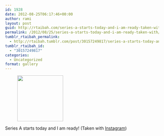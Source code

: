 ```yaml
---
id: 1928
date: 2012-08-25T06:17:46+00:00
author: rami
layout: post
guid: http://rtaibah.com/series-a-starts-today-and-i-am-ready-taken-with/
permalink: /2012/08/25/series-a-starts-today-and-i-am-ready-taken-with/
tumblr_rtaibah_permalink:
  - http://rtaibah.tumblr.com/post/30157249817/series-a-starts-today-and-i-am-ready-taken-with
tumblr_rtaibah_id:
  - "30157249817"
categories:
  - Uncategorized
format: gallery
---
```

<div id='gallery-37' class='gallery galleryid-1928 gallery-columns-3 gallery-size-thumbnail'>
  <figure class='gallery-item'> 
  
  <div class='gallery-icon landscape'>
    <a href='http://139.59.20.41/2012/08/25/series-a-starts-today-and-i-am-ready-taken-with/attachment/1929/'><img width="150" height="150" src="http://139.59.20.41/wp-content/uploads/2012/08/tumblr_m9as5mI2rA1qb4qlko1_1280-150x150.jpg" class="attachment-thumbnail size-thumbnail" alt="" srcset="http://139.59.20.41/wp-content/uploads/2012/08/tumblr_m9as5mI2rA1qb4qlko1_1280-150x150.jpg 150w, http://139.59.20.41/wp-content/uploads/2012/08/tumblr_m9as5mI2rA1qb4qlko1_1280-300x300.jpg 300w, http://139.59.20.41/wp-content/uploads/2012/08/tumblr_m9as5mI2rA1qb4qlko1_1280-100x100.jpg 100w, http://139.59.20.41/wp-content/uploads/2012/08/tumblr_m9as5mI2rA1qb4qlko1_1280.jpg 612w" sizes="100vw" /></a>
  </div></figure>
</div>

Series A starts today and I am ready! (Taken with [Instagram](http://instagram.com))